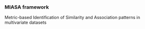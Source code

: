 ### MIASA framework
Metric-based Identification of Similarity and Association patterns in multivariate datasets
